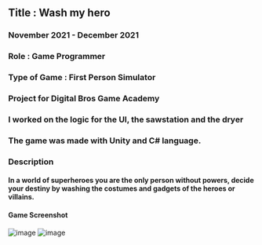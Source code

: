 ## Title : Wash my hero
### November 2021 - December 2021
### Role : Game Programmer
### Type of Game : First Person Simulator
### Project for Digital Bros Game Academy
### I worked on the logic for the UI, the sawstation and the dryer
### The game was made with Unity and C# language.
### Description
#### In a world of superheroes you are the only person without powers, decide your destiny by washing the costumes and gadgets of the heroes or villains.
#### Game Screenshot
![image](https://user-images.githubusercontent.com/90765299/178112837-24ef7a5b-863a-4409-b933-d8d1d488731a.png)
![image](https://user-images.githubusercontent.com/90765299/178112840-b094eea8-dea8-4676-89e5-0e9e3e87145d.png)

